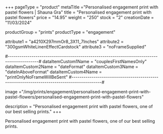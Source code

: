 +++
pageType = "product"
metaTitle ="Personalised engagement print with pastel flowers | Shauna Gra"
title = "Personalised engagement print with pastel flowers"
price = "14.95"
weight = "250" 
stock = "2"
creationDate = "11/03/2024"

productGroup = "prints"
productType = "engagement"

 
attribute1 = "a4210X297mmOr8_3X11_7Inches" 
attribute2 = "300gsmWhiteLinenEffectCardstock"
attribute3 = "noFrameSupplied"

#---------------------------------------------------------------------------------------------#
dataItemCustom1Name = "couplesFirstNamesOnly"
dataItemCustom2Name = "dateFormat"
dataItemCustom3Name = "dateInAboveFormat"
dataItemCustom4Name = "printOnlyNoFrameWillBeSent"
#---------------------------------------------------------------------------------------------#

image ="/img/prints/engagement/personalised-engagement-print-with-pastel-flowers/personalised-engagement-print-with-pastel-flowers"

description = "Personalised engagement print with pastel flowers, one of our best selling prints."
+++

Personalised engagement print with pastel flowers, one of our best selling prints.
